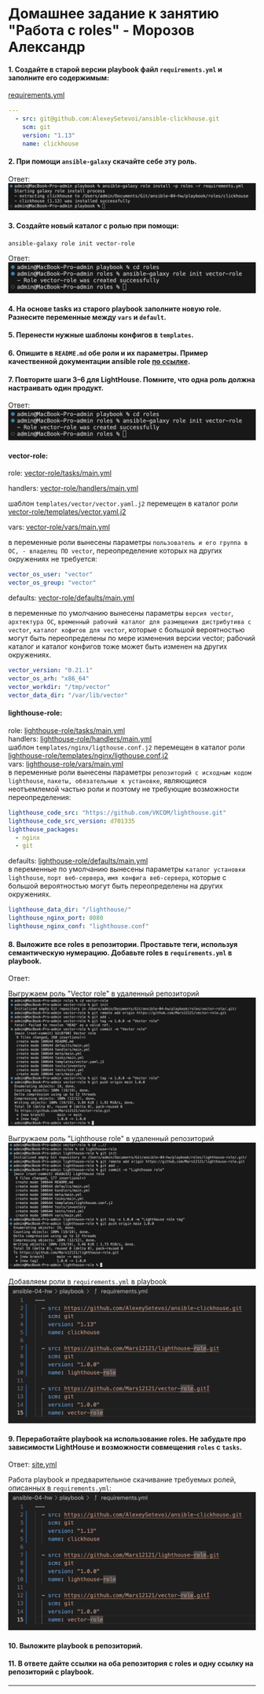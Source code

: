 # Домашнее задание к занятию "Работа с roles" - Морозов Александр



#### 1. Создайте в старой версии playbook файл `requirements.yml` и заполните его содержимым:
[requirements.yml](playbook%2Frequirements.yml)

   ```yaml
   ---
     - src: git@github.com:AlexeySetevoi/ansible-clickhouse.git
       scm: git
       version: "1.13"
       name: clickhouse 
   ```

#### 2. При помощи `ansible-galaxy` скачайте себе эту роль.

Ответ:
![alt text](https://github.com/Mars12121/ansible-04-hw/blob/main/img/1.png)

#### 3. Создайте новый каталог с ролью при помощи:
`ansible-galaxy role init vector-role`

Ответ:
![alt text](https://github.com/Mars12121/ansible-04-hw/blob/main/img/2.png)

#### 4. На основе tasks из старого playbook заполните новую role. Разнесите переменные между `vars` и `default`. 
#### 5. Перенести нужные шаблоны конфигов в `templates`.
#### 6. Опишите в `README.md` обе роли и их параметры. Пример качественной документации ansible role [по ссылке](https://github.com/cloudalchemy/ansible-prometheus).
#### 7. Повторите шаги 3–6 для LightHouse. Помните, что одна роль должна настраивать один продукт.

Ответ:
![alt text](https://github.com/Mars12121/ansible-04-hw/blob/main/img/2.png)

#### vector-role:

role: [vector-role/tasks/main.yml](playbook%2Froles%2Fvector-role%2Ftasks%2Fmain.yml)

handlers: [vector-role/handlers/main.yml](playbook%2Froles%2Fvector-role%2Fhandlers%2Fmain.yml)

шаблон `templates/vector/vector.yaml.j2` перемещен в каталог роли [vector-role/templates/vector.yaml.j2](playbook%2Froles%2Fvector-role%2Ftemplates%2Fvector.yaml.j2)

vars: [vector-role/vars/main.yml](playbook%2Froles%2Fvector-role%2Fvars%2Fmain.yml)

в переменные роли вынесены параметры `пользователь и его группа в ОС, - владелец ПО vector`, переопределение которых на других окружениях не требуется:  
```yaml
vector_os_user: "vector"
vector_os_group: "vector"
```
defaults: [vector-role/defaults/main.yml](playbook%2Froles%2Fvector-role%2Fdefaults%2Fmain.yml)

в переменные по умолчанию вынесены параметры `версия vector`, `архтектура ОС`, 
`временный рабочий каталог для размещения дистрибутива с vector`, `каталог кофигов для vector`, 
которые с большой вероятностью могут быть переопределены по мере изменения версии vector; рабочий каталог и каталог 
конфигов тоже может быть изменен на других окружениях.
```yaml
vector_version: "0.21.1"
vector_os_arh: "x86_64"
vector_workdir: "/tmp/vector"
vector_data_dir: "/var/lib/vector"
```

#### lighthouse-role: 

role: [lighthouse-role/tasks/main.yml](playbook/roles/lighthouse-role/tasks/main.yml)  
handlers: [lighthouse-role/handlers/main.yml](playbook/roles/lighthouse-role/handlers/main.yml)  
шаблон `templates/nginx/ligthouse.conf.j2` перемещен в каталог роли [lighthouse-role/templates/nginx/ligthouse.conf.j2](playbook/roles/lighthouse-role/templates/nginx/ligthouse.conf.j2)  
vars:  [lighthouse-role/vars/main.yml](playbook/roles/lighthouse-role/vars/main.yml)  
в переменные роли вынесены параметры `репозиторий с исходным кодом lighthouse`, `пакеты, обязательные к установке`, 
являющиеся неотъемлемой частью роли и поэтому не требующие возможности переопределения:  
```yaml
lighthouse_code_src: "https://github.com/VKCOM/lighthouse.git"
lighthouse_code_src_version: d701335
lighthouse_packages:
  - nginx
  - git
```
defaults:  [lighthouse-role/defaults/main.yml](playbook/roles/lighthouse-role/defaults/main.yml)  
в переменные по умолчанию вынесены параметры `каталог установки lighthouse`, `порт веб-сервера`, `имя конфига веб-сервера`, 
которые с большой вероятностью могут быть переопределены на других окружениях.
```yaml
lighthouse_data_dir: "/lighthouse/"
lighthouse_nginx_port: 8080
lighthouse_nginx_conf: "lighthouse.conf"
```


#### 8. Выложите все roles в репозитории. Проставьте теги, используя семантическую нумерацию. Добавьте roles в `requirements.yml` в playbook.

Ответ:

Выгружаем роль "Vector role" в удаленный репозиторий
![alt text](https://github.com/Mars12121/ansible-04-hw/blob/main/img/4.png)

Выгружаем роль "Lighthouse role" в удаленный репозиторий
![alt text](https://github.com/Mars12121/ansible-04-hw/blob/main/img/5.png)

Добавляем роли в `requirements.yml` в playbook
![alt text](https://github.com/Mars12121/ansible-04-hw/blob/main/img/6.png)

#### 9. Переработайте playbook на использование roles. Не забудьте про зависимости LightHouse и возможности совмещения `roles` с `tasks`.

Ответ:
[site.yml](playbook%2Fsite.yml)

Работа playbook и предварительное скачивание требуемых ролей, описанных в `requirements.yml`:
![alt text](https://github.com/Mars12121/ansible-04-hw/blob/main/img/6.png)

#### 10. Выложите playbook в репозиторий.
#### 11. В ответе дайте ссылки на оба репозитория с roles и одну ссылку на репозиторий с playbook.

---